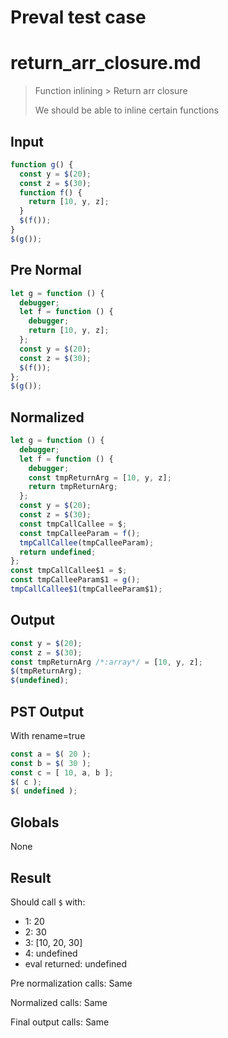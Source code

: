 # Preval test case

# return_arr_closure.md

> Function inlining > Return arr closure
>
> We should be able to inline certain functions

## Input

`````js filename=intro
function g() {
  const y = $(20);
  const z = $(30);
  function f() {
    return [10, y, z];
  }
  $(f());
}
$(g());
`````

## Pre Normal


`````js filename=intro
let g = function () {
  debugger;
  let f = function () {
    debugger;
    return [10, y, z];
  };
  const y = $(20);
  const z = $(30);
  $(f());
};
$(g());
`````

## Normalized


`````js filename=intro
let g = function () {
  debugger;
  let f = function () {
    debugger;
    const tmpReturnArg = [10, y, z];
    return tmpReturnArg;
  };
  const y = $(20);
  const z = $(30);
  const tmpCallCallee = $;
  const tmpCalleeParam = f();
  tmpCallCallee(tmpCalleeParam);
  return undefined;
};
const tmpCallCallee$1 = $;
const tmpCalleeParam$1 = g();
tmpCallCallee$1(tmpCalleeParam$1);
`````

## Output


`````js filename=intro
const y = $(20);
const z = $(30);
const tmpReturnArg /*:array*/ = [10, y, z];
$(tmpReturnArg);
$(undefined);
`````

## PST Output

With rename=true

`````js filename=intro
const a = $( 20 );
const b = $( 30 );
const c = [ 10, a, b ];
$( c );
$( undefined );
`````

## Globals

None

## Result

Should call `$` with:
 - 1: 20
 - 2: 30
 - 3: [10, 20, 30]
 - 4: undefined
 - eval returned: undefined

Pre normalization calls: Same

Normalized calls: Same

Final output calls: Same
